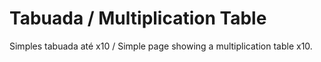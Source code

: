 # Tabuada / Multiplication Table
Simples tabuada até x10 / Simple page showing a multiplication table x10.
